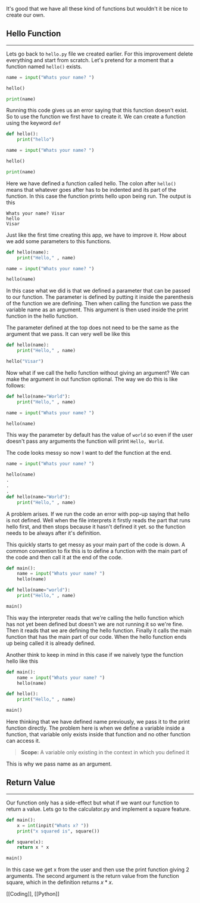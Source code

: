 It's good that we have all these kind of functions but wouldn't it be nice to create our own. 

## Hello Function
---
Lets go back to `hello.py` file we created earlier. For this improvement delete everything and start from scratch. Let's pretend for a moment that a function named `hello()` exists.

```python
name = input("Whats your name? ")

hello()

print(name)
```

Running this code gives us an error saying that this function doesn't exist. So to use the function we first have to create it. We can create a function using the keyword `def`

```python
def hello():
	print("hello")

name = input("Whats your name? ")

hello()

print(name)
```

Here we have defined a function called hello. The colon after `hello()` means that whatever goes after has to be indented and its part of the function. In this case the function prints hello upon being run. The output is this

```console
Whats your name? Visar
hello
Visar
```

Just like the first time creating this app, we have to improve it. How about we add some parameters to this functions. 

```python
def hello(name):
	print("Hello," , name)

name = input("Whats your name? ")

hello(name)
```

In this case what we did is that we defined a parameter that can be passed to our function. The parameter is defined by putting it inside the parenthesis of the function we are defining. Then when calling the function we pass the variable name as an argument. This argument is then used inside the print function in the hello function.

The parameter defined at the top does not need to be the same as the argument that we pass. It can very well be like this

```python
def hello(name):
	print("Hello," , name)

hello("Visar")
```

Now what if we call the hello function without giving an argument? We can make the argument in out function optional. The way we do this is like follows:

```python
def hello(name="World"):
	print("Hello," , name)

name = input("Whats your name? ")

hello(name)

```

This way the parameter by default has the value of `world` so even if the user doesn't pass any arguments the  function will print `Hello, World`.

The code looks messy so now I want to def the function at the end.

```python
name = input("Whats your name? ")

hello(name)
.
.
.
def hello(name="World"):
	print("Hello," , name)

```

A problem arises. If we run the code an error with pop-up saying that hello is not defined. Well when the file interprets it firstly reads the part that runs hello first, and then stops because it hasn't defined it yet. so the function needs to be always after it's definition.

This quickly starts to get messy as your main part of the code is down. A common convention to fix this is to define a function with the main part of the code and then call it at the end of the code.

```python
def main():
	name = input("Whats your name? ")
	hello(name)

def hello(name="world"):
	print("Hello," , name)

main()
```

This way the interpreter reads that we're calling the hello function which has not yet been defined but doesn't we are not running it so we're fine. Then it reads that we are defining the hello function. Finally it calls the main function that has the main part of our code. When the hello function ends up being called it is already defined.

Another think to keep in mind in this case if we naively type the function hello like this

```python
def main():
	name = input("Whats your name? ")
	hello(name)

def hello():
	print("Hello," , name)

main()
```

Here thinking that we have defined name previously, we pass it to the print function directly. The problem here is when we define a variable inside a function, that variable only exists inside that function and no other function can access it.

> **Scope:** A variable only existing in the context in which you defined it

This is why we pass name as an argument.

## Return Value
---
Our function only has a side-effect but what if we want our function to return a value. Lets go to the calculator.py and implement a square feature.

```python
def main():
	x = int(inpit("Whats x? "))
	print("x squared is", square())

def square(x):
	return x * x

main()
```

In this case we get x from the user and then use the print function giving 2 arguments. The second argument is the return value from the function square, which in the definition returns $x*x$.   

[[Coding]], [[Python]]